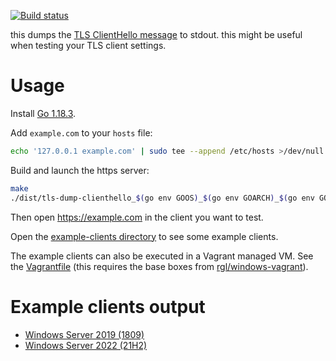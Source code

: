 [![Build status](https://github.com/rgl/tls-dump-clienthello/workflows/Build/badge.svg)](https://github.com/rgl/tls-dump-clienthello/actions?query=workflow%3ABuild)

this dumps the [TLS ClientHello message](https://tools.ietf.org/html/rfc5246#section-7.4.1.2) to stdout. this might be useful when testing your TLS client settings.

# Usage

Install [Go 1.18.3](https://go.dev/dl/).

Add `example.com` to your `hosts` file:

```bash
echo '127.0.0.1 example.com' | sudo tee --append /etc/hosts >/dev/null
```

Build and launch the https server:

```bash
make
./dist/tls-dump-clienthello_$(go env GOOS)_$(go env GOARCH)_$(go env GOAMD64)/tls-dump-clienthello
```

Then open https://example.com in the client you want to test.

Open the [example-clients directory](example-clients) to see some example clients.

The example clients can also be executed in a Vagrant managed VM. See the [Vagrantfile](Vagrantfile) (this requires the base boxes from [rgl/windows-vagrant](https://github.com/rgl/windows-vagrant)).

# Example clients output

* [Windows Server 2019 (1809)](example-clients-output-windows-server-2019-1809.md)
* [Windows Server 2022 (21H2)](example-clients-output-windows-server-2022-21h2.md)
